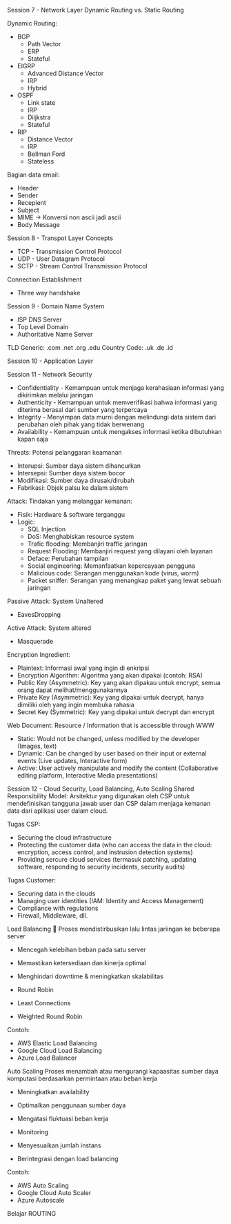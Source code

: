 Session 7 - Network Layer
Dynamic Routing vs. Static Routing

Dynamic Routing:
- BGP
	- Path Vector
	- ERP
	- Stateful
- EIGRP
	- Advanced Distance Vector 
	- IRP
	- Hybrid
- OSPF
	- Link state
	- IRP 
	- Diijkstra
	- Stateful
- RIP
	- Distance Vector
	- IRP
	- Bellman Ford
	- Stateless

Bagian data email:
- Header
- Sender
- Recepient
- Subject
- MIME -> Konversi non ascii jadi ascii
- Body Message

Session 8 - Transpot Layer Concepts
- TCP - Transmission Control Protocol
- UDP - User Datagram Protocol
- SCTP - Stream Control Transmission Protocol

Connection Establishment
- Three way handshake

Session 9 - Domain Name System
- ISP DNS Server
- Top Level Domain
- Authoritative Name Server

TLD Generic: .com .net  .org .edu
Country Code: .uk .de .id

Session 10 - Application Layer


Session 11 - Network Security
- Confidentiality - Kemampuan untuk menjaga kerahasiaan informasi yang dikirimkan melalui jaringan
- Authenticity - Kemampuan untuk memverifikasi bahwa informasi yang diterima berasal dari sumber yang terpercaya
- Integrity - Menyimpan data murni dengan melindungi data sistem dari perubahan oleh pihak yang tidak berwenang
- Availability - Kemampuan untuk mengakses informasi ketika dibutuhkan kapan saja

Threats: Potensi pelanggaran keamanan
- Interupsi: Sumber daya sistem dihancurkan
- Intersepsi: Sumber daya sistem bocor
- Modifikasi: Sumber daya dirusak/dirubah
- Fabrikasi: Objek palsu ke dalam sistem

Attack: Tindakan yang melanggar kemanan:
- Fisik: Hardware & software terganggu
- Logic:
	- SQL Injection
	- DoS: Menghabiskan resource system
	- Trafic flooding: Membanjiri traffic jaringan
	- Request Flooding: Membanjiri request yang dilayani oleh layanan
	- Deface: Perubahan tampilan
	- Social engineering: Memanfaatkan kepercayaan pengguna
	- Malicious code: Serangan menggunakan kode (virus, worm)
	- Packet sniffer: Serangan yang menangkap paket yang lewat sebuah jaringan

Passive Attack: System Unaltered
- EavesDropping

Active Attack: System altered
- Masquerade

Encryption Ingredient:
- Plaintext: Informasi awal yang ingin di enkripsi
- Encryption Algorithm: Algoritma yang akan dipakai (contoh: RSA)
- Public Key (Asymmetric): Key yang akan dipakau untuk encrypt, semua orang dapat melihat/menggunakannya
- Private Key (Asymmetric): Key yang dipakai untuk decrypt, hanya dimiliki oleh yang ingin membuka rahasia  
- Secret Key (Symmetric): Key yang dipakai untuk decrypt dan encrypt

Web Document: Resource / Information that is accessible through WWW
- Static: Would not be changed, unless modified by the developer (Images, text)
- Dynamic: Can be changed by user based on their input or external events (Live updates, Interactive form)
- Active: User actively manipulate and modify the content (Collaborative editing platform, Interactive Media presentations)

Session 12 - Cloud Security, Load Balancing, Auto Scaling
Shared Responsibility Model: Arsitektur yang digunakan oleh CSP untuk mendefinisikan tangguna jawab user dan CSP dalam menjaga kemanan data dari aplikasi user dalam cloud.

Tugas CSP:
- Securing the cloud infrastructure
- Protecting the customer data (who can access the data in the cloud: encryption, access control, and instrusion detection systems)
- Providing sercure cloud services (termasuk patching, updating software, responding to security incidents, security audits) 

Tugas Customer:
- Securing data in the clouds
- Managing user identities (IAM: Identity and Access Management)
- Compliance with regulations
- Firewall, Middleware, dll.

Load Balancing 🥰
Proses mendistirbusikan lalu lintas jariingan ke beberapa server
- Mencegah kelebihan beban pada satu server
- Memastikan ketersediaan dan kinerja optimal
- Menghindari downtime & meningkatkan skalabilitas

- Round Robin
- Least Connections
- Weighted Round Robin

Contoh:
- AWS Elastic Load Balancing
- Google Cloud Load Balancing
- Azure Load Balancer


Auto Scaling
Proses menambah atau mengurangi kapaasitas sumber daya komputasi berdasarkan permintaan atau beban kerja

- Meningkatkan availability
- Optimalkan penggunaan sumber daya
- Mengatasi fluktuasi beban kerja


- Monitoring
- Menyesuaikan jumlah instans
- Berintegrasi dengan load balancing

Contoh:
- AWS Auto Scaling
- Google Cloud Auto Scaler
- Azure Autoscale


Belajar ROUTING




